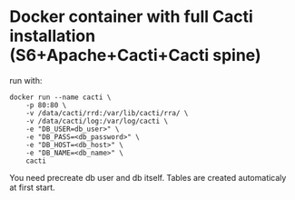 # Docker container with full Cacti installation (S6+Apache+Cacti+Cacti spine)

run with:

```
docker run --name cacti \
    -p 80:80 \
    -v /data/cacti/rrd:/var/lib/cacti/rra/ \
    -v /data/cacti/log:/var/log/cacti \
    -e "DB_USER=db_user>" \
    -e "DB_PASS=<db_password>" \
    -e "DB_HOST=<db_host>" \
    -e "DB_NAME=<db_name>" \
    cacti
```

You need precreate db user and db itself. Tables are created automaticaly at first start.

